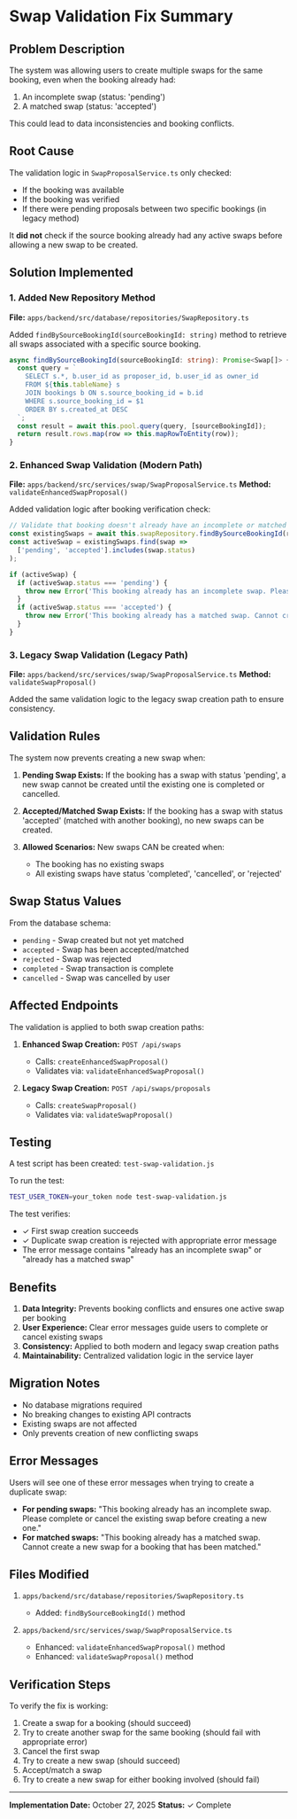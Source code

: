 # Swap Validation Fix Summary

## Problem Description

The system was allowing users to create multiple swaps for the same booking, even when the booking already had:
1. An incomplete swap (status: 'pending')
2. A matched swap (status: 'accepted')

This could lead to data inconsistencies and booking conflicts.

## Root Cause

The validation logic in `SwapProposalService.ts` only checked:
- If the booking was available
- If the booking was verified
- If there were pending proposals between two specific bookings (in legacy method)

It **did not** check if the source booking already had any active swaps before allowing a new swap to be created.

## Solution Implemented

### 1. Added New Repository Method

**File:** `apps/backend/src/database/repositories/SwapRepository.ts`

Added `findBySourceBookingId(sourceBookingId: string)` method to retrieve all swaps associated with a specific source booking.

```typescript
async findBySourceBookingId(sourceBookingId: string): Promise<Swap[]> {
  const query = `
    SELECT s.*, b.user_id as proposer_id, b.user_id as owner_id
    FROM ${this.tableName} s
    JOIN bookings b ON s.source_booking_id = b.id
    WHERE s.source_booking_id = $1
    ORDER BY s.created_at DESC
  `;
  const result = await this.pool.query(query, [sourceBookingId]);
  return result.rows.map(row => this.mapRowToEntity(row));
}
```

### 2. Enhanced Swap Validation (Modern Path)

**File:** `apps/backend/src/services/swap/SwapProposalService.ts`
**Method:** `validateEnhancedSwapProposal()`

Added validation logic after booking verification check:

```typescript
// Validate that booking doesn't already have an incomplete or matched swap
const existingSwaps = await this.swapRepository.findBySourceBookingId(request.sourceBookingId);
const activeSwap = existingSwaps.find(swap => 
  ['pending', 'accepted'].includes(swap.status)
);

if (activeSwap) {
  if (activeSwap.status === 'pending') {
    throw new Error('This booking already has an incomplete swap. Please complete or cancel the existing swap before creating a new one.');
  }
  if (activeSwap.status === 'accepted') {
    throw new Error('This booking already has a matched swap. Cannot create a new swap for a booking that has been matched.');
  }
}
```

### 3. Legacy Swap Validation (Legacy Path)

**File:** `apps/backend/src/services/swap/SwapProposalService.ts`
**Method:** `validateSwapProposal()`

Added the same validation logic to the legacy swap creation path to ensure consistency.

## Validation Rules

The system now prevents creating a new swap when:

1. **Pending Swap Exists:** If the booking has a swap with status 'pending', a new swap cannot be created until the existing one is completed or cancelled.

2. **Accepted/Matched Swap Exists:** If the booking has a swap with status 'accepted' (matched with another booking), no new swaps can be created.

3. **Allowed Scenarios:** New swaps CAN be created when:
   - The booking has no existing swaps
   - All existing swaps have status 'completed', 'cancelled', or 'rejected'

## Swap Status Values

From the database schema:
- `pending` - Swap created but not yet matched
- `accepted` - Swap has been accepted/matched
- `rejected` - Swap was rejected
- `completed` - Swap transaction is complete
- `cancelled` - Swap was cancelled by user

## Affected Endpoints

The validation is applied to both swap creation paths:

1. **Enhanced Swap Creation:** `POST /api/swaps` 
   - Calls: `createEnhancedSwapProposal()`
   - Validates via: `validateEnhancedSwapProposal()`

2. **Legacy Swap Creation:** `POST /api/swaps/proposals`
   - Calls: `createSwapProposal()`
   - Validates via: `validateSwapProposal()`

## Testing

A test script has been created: `test-swap-validation.js`

To run the test:
```bash
TEST_USER_TOKEN=your_token node test-swap-validation.js
```

The test verifies:
- ✓ First swap creation succeeds
- ✓ Duplicate swap creation is rejected with appropriate error message
- The error message contains "already has an incomplete swap" or "already has a matched swap"

## Benefits

1. **Data Integrity:** Prevents booking conflicts and ensures one active swap per booking
2. **User Experience:** Clear error messages guide users to complete or cancel existing swaps
3. **Consistency:** Applied to both modern and legacy swap creation paths
4. **Maintainability:** Centralized validation logic in the service layer

## Migration Notes

- No database migrations required
- No breaking changes to existing API contracts
- Existing swaps are not affected
- Only prevents creation of new conflicting swaps

## Error Messages

Users will see one of these error messages when trying to create a duplicate swap:

- **For pending swaps:** "This booking already has an incomplete swap. Please complete or cancel the existing swap before creating a new one."
- **For matched swaps:** "This booking already has a matched swap. Cannot create a new swap for a booking that has been matched."

## Files Modified

1. `apps/backend/src/database/repositories/SwapRepository.ts`
   - Added: `findBySourceBookingId()` method

2. `apps/backend/src/services/swap/SwapProposalService.ts`
   - Enhanced: `validateEnhancedSwapProposal()` method
   - Enhanced: `validateSwapProposal()` method

## Verification Steps

To verify the fix is working:

1. Create a swap for a booking (should succeed)
2. Try to create another swap for the same booking (should fail with appropriate error)
3. Cancel the first swap
4. Try to create a new swap (should succeed)
5. Accept/match a swap
6. Try to create a new swap for either booking involved (should fail)

---

**Implementation Date:** October 27, 2025
**Status:** ✓ Complete

